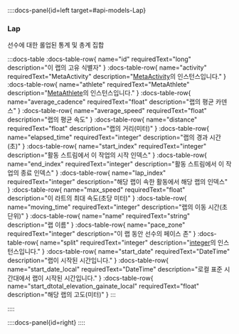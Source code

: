 ::::docs-panel{id=left target=#api-models-Lap}

### Lap

선수에 대한 롤업된 통계 및 총계 집합

:::docs-table
:docs-table-row{
name="id"
requiredText="long"
description="이 랩의 고유 식별자"
}
:docs-table-row{
name="activity"
requiredText="MetaActivity"
description="<a href='/docs/reference/#api-models-MetaActivity'>MetaActivity</a>의 인스턴스입니다."
}
:docs-table-row{
name="athlete"
requiredText="MetaAthlete"
description="<a href='/docs/reference/#api-models-MetaAthlete'>MetaAthlete</a>의 인스턴스입니다."
}
:docs-table-row{
name="average_cadence"
requiredText="float"
description="랩의 평균 카덴스"
}
:docs-table-row{
name="average_speed"
requiredText="float"
description="랩의 평균 속도"
}
:docs-table-row{
name="distance"
requiredText="float"
description="랩의 거리(미터)"
}
:docs-table-row{
name="elapsed_time"
requiredText="integer"
description="랩의 경과 시간(초)"
}
:docs-table-row{
name="start_index"
requiredText="integer"
description="활동 스트림에서 이 작업의 시작 인덱스"
}
:docs-table-row{
name="end_index"
requiredText="integer"
description="활동 스트림에서 이 작업의 종료 인덱스"
}
:docs-table-row{
name="lap_index"
requiredText="integer"
description="해당 랩이 속한 활동에서 해당 랩의 인덱스"
}
:docs-table-row{
name="max_speed"
requiredText="float"
description="이 라트의 최대 속도(초당 미터)"
}
:docs-table-row{
name="moving_time"
requiredText="integer"
description="랩의 이동 시간(초 단위)"
}
:docs-table-row{
name="name"
requiredText="string"
description="랩 이름"
}
:docs-table-row{
name="pace_zone"
requiredText="integer"
description="이 랩 동안 선수의 페이스 존"
}
:docs-table-row{
name="split"
requiredText="integer"
description="<a href='/docs/reference/#api-models-integer'>integer</a>의 인스턴스입니다."
}
:docs-table-row{
name="start_date"
requiredText="DateTime"
description="랩이 시작된 시간입니다."
}
:docs-table-row{
name="start_date_local"
requiredText="DateTime"
description="로컬 표준 시간대에서 랩이 시작된 시간입니다."
}
:docs-table-row{
name="start_dtotal_elevation_gainate_local"
requiredText="float"
description="해당 랩의 고도(미터)"
}
:::

::::

::::docs-panel{id=right}
::::
